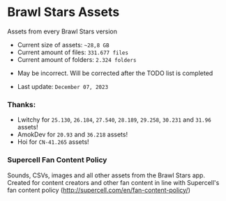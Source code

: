 # Brawl Stars Assets
Assets from every Brawl Stars version

* Current size of assets: `~28,8 GB`
* Current amount of files: `331.677 files` 
* Current amount of folders: `2.324 folders` 
- May be incorrect. Will be corrected after the TODO list is completed

* Last update: `December 07, 2023`

### Thanks:
* Lwitchy for `25.130`, `26.184`, `27.540`, `28.189`, `29.258`, `30.231` and `31.96` assets!
* AmokDev for `20.93` and `36.218` assets!
* Hoi for `CN-41.265` assets!

### Supercell Fan Content Policy
Sounds, CSVs, images and all other assets from the Brawl Stars app. Created for content creators and other fan content in line with Supercell's fan content policy (http://supercell.com/en/fan-content-policy/)